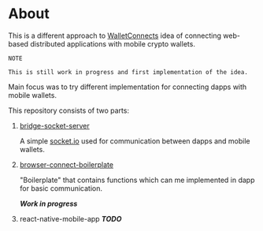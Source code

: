 # About

This is a different approach to [WalletConnects](https://walletconnect.org/) idea of connecting web-based distributed applications with mobile crypto wallets.

``` 
NOTE

This is still work in progress and first implementation of the idea.

```

Main focus was to try different implementation for connecting dapps with mobile wallets. 

This repository consists of two parts:

1. [bridge-socket-server](https://github.com/flashboysdev/walletconnect/tree/master/walletconnect/bridge-socket-server) 

    A simple [socket.io](https://socket.io) used for communication between dapps and mobile wallets.

2. [browser-connect-boilerplate](https://github.com/flashboysdev/walletconnect/tree/master/walletconnect/browser-connect-boilerplate) 

    "Boilerplate" that contains functions which can me implemented in dapp for basic communication. 
    
    ***Work in progress***

3. react-native-mobile-app ***TODO*** 